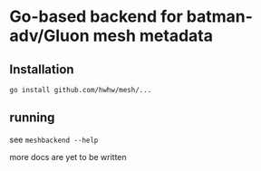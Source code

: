 # Go-based backend for batman-adv/Gluon mesh metadata

## Installation

```
go install github.com/hwhw/mesh/...
```

## running

see `meshbackend --help`


more docs are yet to be written
